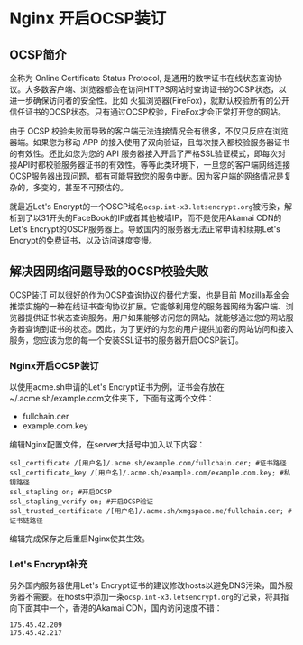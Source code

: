 # Nginx 开启OCSP装订

## OCSP简介

全称为 Online Certificate Status Protocol, 是通用的数字证书在线状态查询协议。大多数客户端、浏览器都会在访问HTTPS网站时查询证书的OCSP状态，以进一步确保访问者的安全性。比如 火狐浏览器\(FireFox\)，就默认校验所有的公开信任证书的OCSP状态。只有通过OCSP校验，FireFox才会正常打开您的网站。

由于 OCSP 校验失败而导致的客户端无法连接情况会有很多，不仅只反应在浏览器端。如果您为移动 APP 的接入使用了双向验证，且每次接入都校验服务器证书的有效性。还比如您为您的 API 服务器接入开启了严格SSL验证模式，即每次对接API时都校验服务器证书的有效性。等等此类环境下，一旦您的客户端网络连接OCSP服务器出现问题，都有可能导致您的服务中断。因为客户端的网络情况是复杂的，多变的，甚至不可预估的。

就最近Let's Encrypt的一个OSCP域名`ocsp.int-x3.letsencrypt.org`被污染，解析到了以31开头的FaceBook的IP或者其他被墙IP，而不是使用Akamai CDN的Let's Encrypt的OSCP服务器上。导致国内的服务器无法正常申请和续期Let's Encrypt的免费证书，以及访问速度变慢。

## 解决因网络问题导致的OCSP校验失败

OCSP装订 可以很好的作为OCSP查询协议的替代方案，也是目前 Mozilla基金会推崇实施的一种在线证书查询协议扩展。它能够利用您的服务器网络为客户端、浏览器提供证书状态查询服务。用户如果能够访问您的网站，就能够通过您的网站服务器查询到证书的状态。因此，为了更好的为您的用户提供加密的网站访问和接入服务，您应该为您的每一个安装SSL证书的服务器开启OCSP装订。

### Nginx开启OCSP装订

以使用acme.sh申请的Let's Encrypt证书为例，证书会存放在~/.acme.sh/example.com文件夹下，下面有这两个文件：

* fullchain.cer
* example.com.key

编辑Nginx配置文件，在server大括号中加入以下内容：

```text
ssl_certificate /[用户名]/.acme.sh/example.com/fullchain.cer; #证书路径
ssl_certificate_key /[用户名]/.acme.sh/example.com/example.com.key; #私钥路径
ssl_stapling on; #开启OCSP
ssl_stapling_verify on; #开启OCSP验证
ssl_trusted_certificate /[用户名]/.acme.sh/xmgspace.me/fullchain.cer; #证书链路径
```

编辑完成保存之后重启Nginx使其生效。

### Let's Encrypt补充

另外国内服务器使用Let's Encrypt证书的建议修改hosts以避免DNS污染，国外服务器不需要。在hosts中添加一条`ocsp.int-x3.letsencrypt.org`的记录，将其指向下面其中一个，香港的Akamai CDN，国内访问速度不错：

```text
175.45.42.209
175.45.42.217
```

